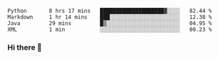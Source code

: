 <!--START_SECTION:waka-->
```text
Python       8 hrs 17 mins   ████████████████████▓░░░░   82.44 % 
Markdown     1 hr 14 mins    ███░░░░░░░░░░░░░░░░░░░░░░   12.38 % 
Java         29 mins         █▒░░░░░░░░░░░░░░░░░░░░░░░   04.95 % 
XML          1 min           ░░░░░░░░░░░░░░░░░░░░░░░░░   00.23 % 
```
<!--END_SECTION:waka-->

### Hi there 👋

<!--
**DnC275/DnC275** is a ✨ _special_ ✨ repository because its `README.md` (this file) appears on your GitHub profile.

Here are some ideas to get you started:

- 🔭 I’m currently working on ...
- 🌱 I’m currently learning ...
- 👯 I’m looking to collaborate on ...
- 🤔 I’m looking for help with ...
- 💬 Ask me about ...
- 📫 How to reach me: ...
- 😄 Pronouns: ...
- ⚡ Fun fact: ...
-->
